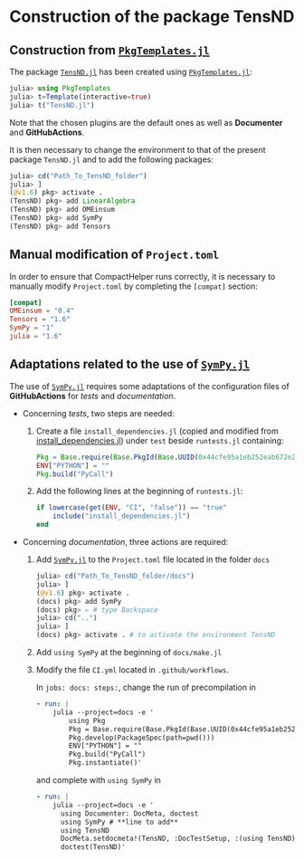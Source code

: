 # Construction of the package TensND

## Construction from [`PkgTemplates.jl`](https://github.com/invenia/PkgTemplates.jl)

The package [`TensND.jl`](https://github.com/jfbarthelemy/TensND.jl) has been created using [`PkgTemplates.jl`](https://github.com/invenia/PkgTemplates.jl):

```julia
julia> using PkgTemplates
julia> t=Template(interactive=true)
julia> t("TensND.jl")
```

Note that the chosen plugins are the default ones as well as **Documenter** and **GitHubActions**.

It is then necessary to change the environment to that of the present package `TensND.jl` and to add the following packages:

```julia
julia> cd("Path_To_TensND_folder")
julia> ]
(@v1.6) pkg> activate .
(TensND) pkg> add LinearAlgebra
(TensND) pkg> add OMEinsum
(TensND) pkg> add SymPy
(TensND) pkg> add Tensors
```

## Manual modification of `Project.toml`

In order to ensure that CompactHelper runs correctly, it is necessary to manually modify `Project.toml` by completing the `[compat]` section:

```toml
[compat]
OMEinsum = "0.4"
Tensors = "1.6"
SymPy = "1"
julia = "1.6"
```

## Adaptations related to the use of [`SymPy.jl`](https://github.com/JuliaPy/SymPy.jl)

The use of [`SymPy.jl`](https://github.com/JuliaPy/SymPy.jl) requires some adaptations of the configuration files of **GitHubActions** for *tests* and *documentation*.

- Concerning *tests*, two steps are needed:

    1. Create a file `install_dependencies.jl` (copied and modified from [install_dependencies.jl](https://github.com/tkf/IPython.jl/blob/master/test/install_dependencies.jl)) under `test` beside `runtests.jl` containing:

        ```julia
        Pkg = Base.require(Base.PkgId(Base.UUID(0x44cfe95a1eb252eab672e2afdf69b78f), "Pkg"))
        ENV["PYTHON"] = ""
        Pkg.build("PyCall")
        ```

    1. Add the following lines at the beginning of `runtests.jl`:

        ```julia
        if lowercase(get(ENV, "CI", "false")) == "true"
            include("install_dependencies.jl")
        end
        ```

- Concerning *documentation*, three actions are required:

    1. Add [`SymPy.jl`](https://github.com/JuliaPy/SymPy.jl) to the `Project.toml` file located in the folder `docs`

        ```julia
        julia> cd("Path_To_TensND_folder/docs")
        julia> ]
        (@v1.6) pkg> activate .
        (docs) pkg> add SymPy
        (docs) pkg> ⇐ # type Backspace
        julia> cd("..")
        julia> ]
        (docs) pkg> activate . # to activate the environment TensND
        ```

    1. Add `using SymPy` at the beginning of `docs/make.jl`

    1. Modify the file `CI.yml` located in `.github/workflows`.

       In `jobs: docs: steps:`, change the run of precompilation in

        ```yml
        - run: |
            julia --project=docs -e '
                using Pkg
                Pkg = Base.require(Base.PkgId(Base.UUID(0x44cfe95a1eb252eab672e2afdf69b78f), "Pkg"))
                Pkg.develop(PackageSpec(path=pwd()))
                ENV["PYTHON"] = ""
                Pkg.build("PyCall")
                Pkg.instantiate()'
        ```

        and complete with `using SymPy` in

        ```yml
        - run: |
            julia --project=docs -e '
              using Documenter: DocMeta, doctest
              using SymPy # **line to add**
              using TensND
              DocMeta.setdocmeta!(TensND, :DocTestSetup, :(using TensND); recursive=true)
              doctest(TensND)'
        ```
